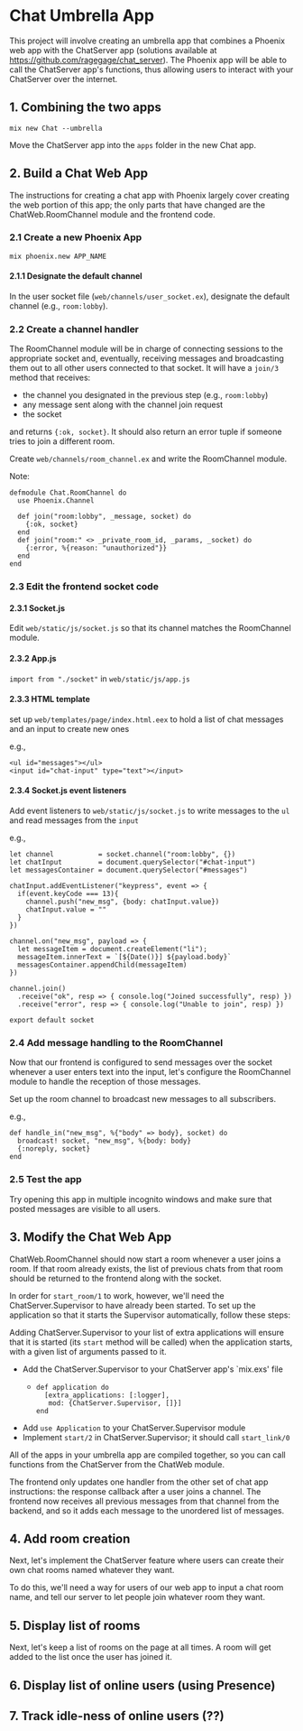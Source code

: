 # Chat Umbrella App

This project will involve creating an umbrella app that combines a Phoenix web app with the ChatServer
app (solutions available at https://github.com/ragegage/chat_server). The Phoenix app will be able to 
call the ChatServer app's functions, thus allowing users to interact with your ChatServer over the internet.

## 1. Combining the two apps

`mix new Chat --umbrella`

Move the ChatServer app into the `apps` folder in the new Chat app.

## 2. Build a Chat Web App

The instructions for creating a chat app with Phoenix largely cover
creating the web portion of this app; the only parts that have changed
are the ChatWeb.RoomChannel module and the frontend code.

### 2.1 Create a new Phoenix App

`mix phoenix.new APP_NAME`

#### 2.1.1 Designate the default channel

In the user socket file (`web/channels/user_socket.ex`), designate the default channel (e.g., `room:lobby`).

### 2.2 Create a channel handler

The RoomChannel module will be in charge of connecting sessions to 
the appropriate socket and, eventually, receiving messages and 
broadcasting them out to all other users connected to that socket. 
It will have a `join/3` method that receives: 

+ the channel you designated in the previous step (e.g., `room:lobby`)
+ any message sent along with the channel join request
+ the socket

and returns `{:ok, socket}`. It should also return an error tuple if 
someone tries to join a different room.

Create `web/channels/room_channel.ex` and write the RoomChannel module.

Note:
```
defmodule Chat.RoomChannel do
  use Phoenix.Channel

  def join("room:lobby", _message, socket) do
    {:ok, socket}
  end
  def join("room:" <> _private_room_id, _params, _socket) do
    {:error, %{reason: "unauthorized"}}
  end
end
```

### 2.3 Edit the frontend socket code

#### 2.3.1 Socket.js

Edit `web/static/js/socket.js` so that its channel matches the RoomChannel
module.

#### 2.3.2 App.js

`import from "./socket"` in `web/static/js/app.js`

#### 2.3.3 HTML template

set up `web/templates/page/index.html.eex` to hold a list of chat messages and
an input to create new ones

e.g.,
```
<ul id="messages"></ul>
<input id="chat-input" type="text"></input>
```

#### 2.3.4 Socket.js event listeners

Add event listeners to `web/static/js/socket.js` to write messages to the `ul`
and read messages from the `input`

e.g.,
```
let channel           = socket.channel("room:lobby", {})
let chatInput         = document.querySelector("#chat-input")
let messagesContainer = document.querySelector("#messages")

chatInput.addEventListener("keypress", event => {
  if(event.keyCode === 13){
    channel.push("new_msg", {body: chatInput.value})
    chatInput.value = ""
  }
})

channel.on("new_msg", payload => {
  let messageItem = document.createElement("li");
  messageItem.innerText = `[${Date()}] ${payload.body}`
  messagesContainer.appendChild(messageItem)
})

channel.join()
  .receive("ok", resp => { console.log("Joined successfully", resp) })
  .receive("error", resp => { console.log("Unable to join", resp) })

export default socket
```

### 2.4 Add message handling to the RoomChannel

Now that our frontend is configured to send messages over the socket whenever a user enters text into the input, let's configure the RoomChannel module to handle the reception of those messages.

Set up the room channel to broadcast new messages to all subscribers.

e.g.,
```
def handle_in("new_msg", %{"body" => body}, socket) do
  broadcast! socket, "new_msg", %{body: body}
  {:noreply, socket}
end
```

### 2.5 Test the app

Try opening this app in multiple incognito windows and make sure that 
posted messages are visible to all users.

## 3. Modify the Chat Web App

ChatWeb.RoomChannel should now start a room whenever a user joins a room. 
If that room already exists, the list of previous chats from that room 
should be returned to the frontend along with the socket.

In order for `start_room/1` to work, however, we'll need the 
ChatServer.Supervisor to have already been started. To set up the 
application so that it starts the Supervisor automatically, follow these
steps:

Adding ChatServer.Supervisor to your list of extra applications will ensure
that it is started (its `start` method will be called) when the application 
starts, with a given list of arguments passed to it.

+ Add the ChatServer.Supervisor to your ChatServer app's `mix.exs' file
  + ```
    def application do
      [extra_applications: [:logger],
       mod: {ChatServer.Supervisor, []}]
    end
    ```
+ Add `use Application` to your ChatServer.Supervisor module
+ Implement `start/2` in ChatServer.Supervisor; it should call `start_link/0`

All of the apps in your umbrella app are compiled together, so you can call 
functions from the ChatServer from the ChatWeb module.

The frontend only updates one handler from the other set of chat app
instructions: the response callback after a user joins a channel. The
frontend now receives all previous messages from that channel from the
backend, and so it adds each message to the unordered list of messages.

## 4. Add room creation

Next, let's implement the ChatServer feature where users can create
their own chat rooms named whatever they want.

To do this, we'll need a way for users of our web app to input a chat
room name, and tell our server to let people join whatever room they
want.

## 5. Display list of rooms

Next, let's keep a list of rooms on the page at all times. A room will get added to the list once the user has joined it.

## 6. Display list of online users (using Presence)

## 7. Track idle-ness of online users (??)
